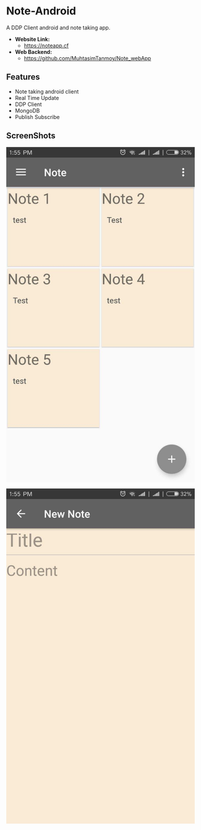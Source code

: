 
# Note-Android

A DDP Client android and note taking app.

- **Website Link:**  
    - https://noteapp.cf
- **Web Backend:**  
    - https://github.com/MuhtasimTanmoy/Note_webApp

## Features
- Note taking android client
- Real Time Update
- DDP Client
- MongoDB
- Publish Subscribe

## ScreenShots

![alt text](https://github.com/MuhtasimTanmoy/Note-Android/blob/master/screenshots/note0.jpg)

![alt text](https://github.com/MuhtasimTanmoy/Note-Android/blob/master/screenshots/note1.jpg)
